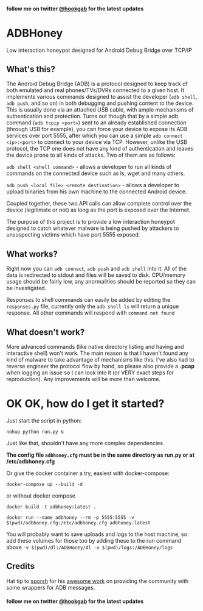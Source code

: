 #### follow me on twitter [@hookgab](https://twitter.com/hookgab) for the latest updates

# ADBHoney
Low interaction honeypot designed for Android Debug Bridge over TCP/IP

## What's this?
The Android Debug Bridge (ADB) is a protocol designed to keep track of both emulated and real phones/TVs/DVRs connected to a given host. It implements various commands designed to assist the developer (`adb shell`, `adb push`, and so on) in both debugging and pushing content to the device. This is usually done via an attached USB cable, with ample mechanisms of authentication and protection. Turns out though that by a simple adb command (`adb tcpip <port>`) sent to an already established connection (through USB for example), you can force your device to expose its ADB services over port 5555, after which you can use a simple `adb connect <ip>:<port>` to connect to your device via TCP. However, unlike the USB protocol, the TCP one does not have any kind of authentication and leaves the device prone to all kinds of attacks. Two of them are as follows:

`adb shell <shell command>` - allows a developer to run all kinds of commands on the connected device such as ls, wget and many others.

`adb push <local file> <remote destination>` - allows a developer to upload binaries from his own machine to the connected Android device.

Coupled together, these two API calls can allow complete control over the device (legitimate or not) as long as the port is exposed over the Internet.
  
The purpose of this project is to provide a low interaction honeypot designed to catch whatever malware is being pushed by attackers to unsuspecting victims which have port 5555 exposed.

## What works?
Right now you can `adb connect`, `adb push` and `adb shell` into it. All of the data is redirected to stdout and files will be saved to disk. CPU/memory usage should be fairly low, any anormalities should be reported so they can be investigated.

Responses to shell commands can easily be added by editing the `responses.py` file, currently only the `adb shell ls` will return a unique response. All other commands will respond with `command not found`

## What doesn't work?
More advanced commands (like native directory listing and having and interactive shell) won't work. The main reason is that I haven't found any kind of malware to take advantage of mechanisms like this. I've also had to reverse engineer the protocol flow by hand, so please also provide a **.pcap** when logging an issue so I can look into it (or VERY exact steps for reproduction). Any improvements will be more than welcome.

# OK OK, how do I get it started?
Just start the script in python:

`nohup python run.py &`

Just like that, shouldn't have any more complex dependencies.

**The config file `adbhoney.cfg` must be in the same directory as run.py or at /etc/adbhoney.cfg**

Or give the docker container a try, easiest with docker-compose:

`docker-compose up --build -d` 

or without docker compose

`docker build -t adbhoney:latest .`

`docker run --name adbhoney --rm -p 5555:5555 -v $(pwd)/adbhoney.cfg:/etc/adbhoney.cfg adbhoney:latest`

You will probably want to save uploads and logs to the host machine, so add these volumes for those too by adding these to the run command above `-v $(pwd)/dl:/ADBHoney/dl -v $(pwd)/logs:/ADBHoney/logs`

## Credits
Hat tip to [sporsh](https://github.com/sporsh) for his [awesome work](https://github.com/sporsh/twisted-adb/blob/master/adb/protocol.py) on providing the community with some wrappers for ADB messages.

#### follow me on twitter [@hookgab](https://twitter.com/hookgab) for the latest updates
